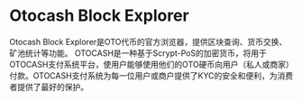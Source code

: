 # 

# Otocash Block Explorer


Otocash Block Explorer是OTO代币的官方浏览器，提供区块查询、货币交换、矿池统计等功能。
OTOCASH是一种基于Scrypt-PoS的加密货币，将用于OTOCASH支付系统平台，使用户能够使用他们的OTO硬币向用户（私人或商家）付款。OTOCASH支付系统为每一位用户或商户提供了KYC的安全和便利，为消费者提供了最好的保护。

